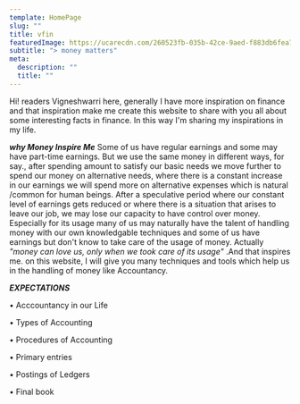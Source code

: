 ```yaml
---
template: HomePage
slug: ""
title: vfin
featuredImage: https://ucarecdn.com/260523fb-035b-42ce-9aed-f883db6fea78/
subtitle: "> money matters"
meta:
  description: ""
  title: ""
---
```

 Hi! readers Vigneshwarri here, generally I have more inspiration on finance and that inspiration make me create this website to share with you all about some interesting facts in finance. In this way I'm sharing my inspirations in my life. 

 ***why Money Inspire Me*** 
	Some of us have regular earnings and some may have part-time earnings. But we use the same money in different ways, for say., after spending amount to satisfy our basic needs we move further to spend our money on alternative needs, where there is a constant increase in our earnings we will spend more on alternative expenses which is natural /common for human beings. After a speculative period where our constant level of earnings gets reduced or where there is a situation that arises to leave our job, we may lose our capacity to have control over money. Especially for its usage many of us may naturally have the talent of handling money with our own knowledgable techniques and some of us have earnings but don't know to take care of the usage of money. Actually  *"money can love us, only when we took care of its usage"*  .And that inspires me. on this website, I will give you many techniques and tools which help us in the handling of money like Accountancy.

***EXPECTATIONS***

•	Acccountancy in our Life

•	Types of Accounting

•	Procedures of Accounting

•	Primary entries

•	Postings of Ledgers

•	Final book